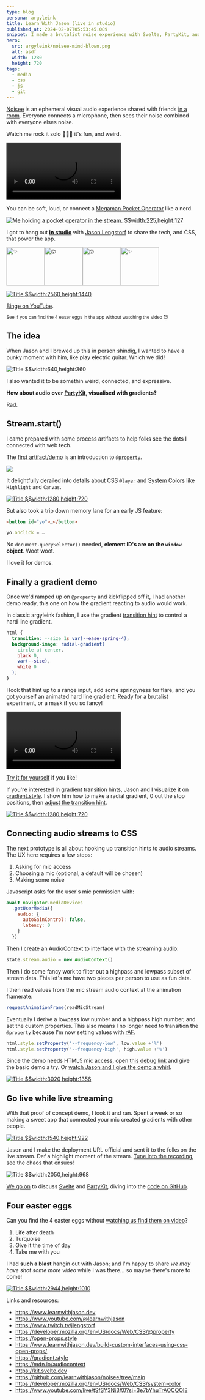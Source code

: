 ```yaml
---
type: blog
persona: argyleink
title: Learn With Jason (live in studio)
published_at: 2024-02-07T05:53:45.089
snippet: I made a brutalist noise experience with Svelte, PartyKit, audio streams, gradients and blend modes. Jason and I go through the code, giggle, and cause some visual chaos.
hero:
  src: argyleink/noisee-mind-blown.png
  alt: asdf
  width: 1280
  height: 720
tags: 
  - media
  - css
  - js
  - git
---
```



[Noisee](https://noisee.netlify.app/) is an ephemeral visual audio experience shared with friends [in a room](https://noisee.netlify.app/room/1337). Everyone connects a microphone, then sees their noise combined with everyone elses noise. 

Watch me rock it solo 🤘🏻💀 it's fun, and weird.

![](f_auto,q_auto/argyleink/noisee-walkthrough.mp4 "Title $$width:1920,height:1082")

You can be soft, loud, or connect a [Megaman Pocket Operator](https://teenage.engineering/store/po-128-mega-man/) like a nerd.

[![](w_800/argyleink/noisee-po-128.png "Me holding a pocket operator in the stream. $$width:225,height:127")](https://youtu.be/tSfSY3Ni3X0?t=3486)

I got to hang out [**in studio**](https://www.learnwithjason.dev/learn-with-jason-live-live-the-css-stravaganza) with [Jason Lengstorf](https://www.learnwithjason.dev/) to share the tech, and CSS, that power the app.

<div style="display: flex; flex-flow: row wrap;">
  <picture>
    <source srcset="https://fonts.gstatic.com/s/e/notoemoji/latest/2728/512.webp" type="image/webp">
    <img src="https://fonts.gstatic.com/s/e/notoemoji/latest/2728/512.gif" alt="✨" width="100" height="100">
  </picture>
  <picture>
    <source srcset="https://fonts.gstatic.com/s/e/notoemoji/latest/1f913/512.webp" type="image/webp">
    <img src="https://fonts.gstatic.com/s/e/notoemoji/latest/1f913/512.gif" alt="🤓" width="100" height="100">
  </picture>
  <picture>
    <source srcset="https://fonts.gstatic.com/s/e/notoemoji/latest/1f913/512.webp" type="image/webp">
    <img src="https://fonts.gstatic.com/s/e/notoemoji/latest/1f913/512.gif" alt="🤓" width="100" height="100">
  </picture>
  <picture>
    <source srcset="https://fonts.gstatic.com/s/e/notoemoji/latest/2728/512.webp" type="image/webp">
    <img src="https://fonts.gstatic.com/s/e/notoemoji/latest/2728/512.gif" alt="✨" width="100" height="100">
  </picture>
</div>

[![](https://www.learnwithjason.dev/learn-with-jason-live-live-the-css-stravaganza/w_2560/video-poster.jpg "Title $$width:2560,height:1440")](https://www.youtube.com/watch?v=tSfSY3Ni3X0)

[Binge on YouTube](https://www.youtube.com/watch?v=tSfSY3Ni3X0).

<small>See if you can find the 4 easer eggs in the app without watching the video 😈</small>

## The idea

When Jason and I brewed up this in person shindig, I wanted to have a punky moment with him, like play electric guitar. Which we did!

![](w_640/argyleink/noisee-stairway-to-heaven.png "Title $$width:640,height:360")

I also wanted it to be somethin weird, connected, and expressive. 

**How about audio over [PartyKit](https://www.partykit.io/), visualised with gradients‽**

Rad.

## Stream.start()

I came prepared with some process artifacts to help folks see the dots I connected with web tech.

The [first artifact/demo](https://codepen.io/argyleink/pen/bGZaXXq) is an introduction to [`@property`](https://developer.mozilla.org/en-US/docs/Web/CSS/@property). 

![](https://codepen.io/argyleink/embed/preview/bGZaXXq)

It delightfully derailed into details about CSS [`@layer`](https://developer.mozilla.org/en-US/docs/Web/CSS/@layer) and [System Colors](https://drafts.csswg.org/css-color/#css-system-colors) like `Highlight` and `Canvas`. 

[![](w_1280/argyleink/noisee-at-property.png "Title $$width:1280,height:720")](https://youtu.be/tSfSY3Ni3X0?t=700)

But also took a trip down memory lane for an early JS feature:

```html
<button id="yo">…</button>
```

```js
yo.onclick = …
```

No `document.querySelector()` needed, **element ID's are on the `window` object**. Woot woot.

I love it for demos.

## Finally a gradient demo

Once we'd ramped up on `@property` and kickflipped off it, I had another demo ready, this one on how the gradient reacting to audio would work. 

In classic argyleink fashion, I use the gradient [transition hint](https://developer.mozilla.org/en-US/docs/Web/CSS/gradient/linear-gradient#color-hint) to control a hard line gradient.

```css
html {
  transition: --size 1s var(--ease-spring-4);
  background-image: radial-gradient(
    circle at center, 
    black 0, 
    var(--size), 
    white 0
  );
}
```

Hook that hint up to a range input, add some springyness for flare, and you got yourself an animated hard line gradient. Ready for a brutalist experiment, or a mask if you so fancy!

![](f_auto,q_auto/argyleink/noisee-slider.mp4 "Title $$width:1024,height:578")

[Try it for yourself](https://codepen.io/argyleink/pen/vYPdBOO) if you like!

If you're interested in gradient transition hints, Jason and I visualize it on [gradient.style](https://gradient.style). I show him how to make a radial gradient, 0 out the stop positions, then [adjust the transition hint](https://gradient.style/#type=radial&space=oklab&radial_shape=circle&radial_position=%7B%22x%22%3A50%2C%22y%22%3A50%7D&radial_named_position=center&radial_size=farthest-corner&stops=%7B%22kind%22%3A%22stop%22%2C%22color%22%3A%22oklch%2870%25+0.5+340%29%22%2C%22auto%22%3A%220%22%2C%22position1%22%3A%220%22%2C%22position2%22%3A%220%22%7D&stops=%7B%22kind%22%3A%22hint%22%2C%22auto%22%3A%2250%22%2C%22percentage%22%3A64%7D&stops=%7B%22kind%22%3A%22stop%22%2C%22color%22%3A%22%230000%22%2C%22auto%22%3A%22100%22%2C%22position1%22%3A0%2C%22position2%22%3A%22100%22%7D).

[![](w_1280/argyleink/noisee-gradient-style.png "Title $$width:1280,height:720")](https://youtu.be/tSfSY3Ni3X0?t=2550)

## Connecting audio streams to CSS

The next prototype is all about hooking up transition hints to audio streams. The UX here requires a few steps:

1. Asking for mic access
1. Choosing a mic (optional, a default will be chosen)
1. Making some noise

Javascript asks for the user's mic permission with:

```js
await navigator.mediaDevices
  .getUserMedia({
    audio: {
      autoGainControl: false,
      latency: 0
    }
  })
```

Then I create an [AudioContext](https://developer.mozilla.org/en-US/docs/Web/API/AudioContext) to interface with the streaming audio:

```js
state.stream.audio = new AudioContext()
```

Then I do some fancy work to filter out a highpass and lowpass subset of stream data. This let's me have two pieces per person to use as fun data. 

I then read values from the mic stream audio context at the animation framerate:

```js
requestAnimationFrame(readMicStream)
```

Eventually I derive a lowpass low number and a highpass high number, and set the custom properties. This also means I no longer need to transition the `@property` because I'm now setting values with [rAF](https://developer.mozilla.org/en-US/docs/Web/API/window/requestAnimationFrame).

```js
html.style.setProperty('--frequency-low', low.value +'%')
html.style.setProperty('--frequency-high', high.value +'%')
```

Since the demo needs HTML5 mic access, open [this debug link](https://cdpn.io/pen/debug/BabQazP) and give the basic demo a try. Or [watch Jason and I give the demo a whirl](https://youtu.be/tSfSY3Ni3X0?t=2850).

[![](w_1280/argyleink/noisee-audio-test.png "Title $$width:3020,height:1356")](https://youtu.be/tSfSY3Ni3X0?t=2865)

## Go live while live streaming

With that proof of concept demo, I took it and ran. Spent a week or so making a sweet app that connected your mic created gradients with other people. 

[![](w_1280/argyleink/noisee-release.png "Title $$width:1540,height:922")](https://youtu.be/tSfSY3Ni3X0?t=3409)

Jason and I make the deployment URL official and sent it to the folks on the live stream. Def a highlight moment of the stream. [Tune into the recording](https://youtu.be/tSfSY3Ni3X0?t=3409), see the chaos that ensues!

![](w_1280/argyleink/noisee-chaos.png "Title $$width:2050,height:968")

[We go on](https://youtu.be/tSfSY3Ni3X0?t=3614) to discuss [Svelte](https://kit.svelte.dev/) and [PartyKit](https://partykit.dev/), diving into the [code on GitHub](https://github.com/learnwithjason/noisee).

## Four easter eggs

Can you find the 4 easter eggs without [watching us find them on video](https://youtu.be/tSfSY3Ni3X0?t=4083)?

1. Life after death
1. Turquoise
1. Give it the time of day
1. Take me with you

I had **such a blast** hangin out with Jason; and I'm happy to share *we may have shot some more video* while I was there… so maybe there's more to come!

[![](w_800/argyleink/noisee.png "Title $$width:2944,height:1010")](https://noisee.netlify.app)

Links and resources:

- https://www.learnwithjason.dev
- https://www.youtube.com/@learnwithjason
- https://www.twitch.tv/jlengstorf
- https://developer.mozilla.org/en-US/docs/Web/CSS/@property
- https://open-props.style
- https://www.learnwithjason.dev/build-custom-interfaces-using-css-open-props/
- https://gradient.style
- https://mdn.io/audiocontext
- https://kit.svelte.dev
- https://github.com/learnwithjason/noisee/tree/main
- https://developer.mozilla.org/en-US/docs/Web/CSS/system-color
- https://www.youtube.com/live/tSfSY3Ni3X0?si=3e7bYhuTrAOCQOI8